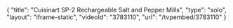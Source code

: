 {
    "title": "Cuisinart SP-2 Rechargeable Salt and Pepper Mills",
    "type": "solo",
    "layout": "iframe-static",
    "videoId": "3783110",
    "url": "\/tvpembed\/3783110"
}